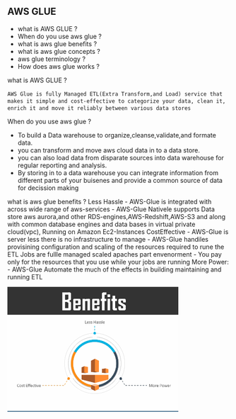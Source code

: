 ## AWS GLUE
- what is AWS GLUE ?
- When do you use aws glue  ?
- what is aws glue benefits ?
- what is aws glue concepts ?
- aws glue terminology ?
- How does aws glue works ?

what is AWS GLUE ?
```
AWS Glue is fully Managed ETL(Extra Transform,and Load) service that makes it simple and cost-effective to categorize your data, clean it, enrich it and move it reliably between various data stores
```
When do you use aws glue  ?

- To build a Data warehouse to organize,cleanse,validate,and formate data. 
- you can transform and move aws cloud data in to a data store.
- you can also load data from disparate sources into data warehouse for regular reporting and analysis.
- By storing in to a data warehouse you can integrate information from different parts of your buisenes and provide a common source of data for decission making 

what is aws glue benefits ?
Less Hassle
    - AWS-Glue is integrated with across wide range of aws-services 
    - AWS-Glue Nativele supports Data store aws aurora,and other RDS-engines,AWS-Redshift,AWS-S3 and along with common database engines and data bases in virtual private cloud(vpc), Running on Amazon Ec2-Instances
CostEffective
    - AWS-Glue is server less there is no infrastructure to manage
    - AWS-Glue handiles provisining configuration and scaling of the resources required to rune the ETL Jobs are fullle managed scaled apaches part envenorment
    - You pay only for the resources that you use while your jobs are running 
More Power:
    - AWS-Glue Automate the much of the effects in building maintaining and running ETL 

![](2022-08-17-11-09-49.png)



